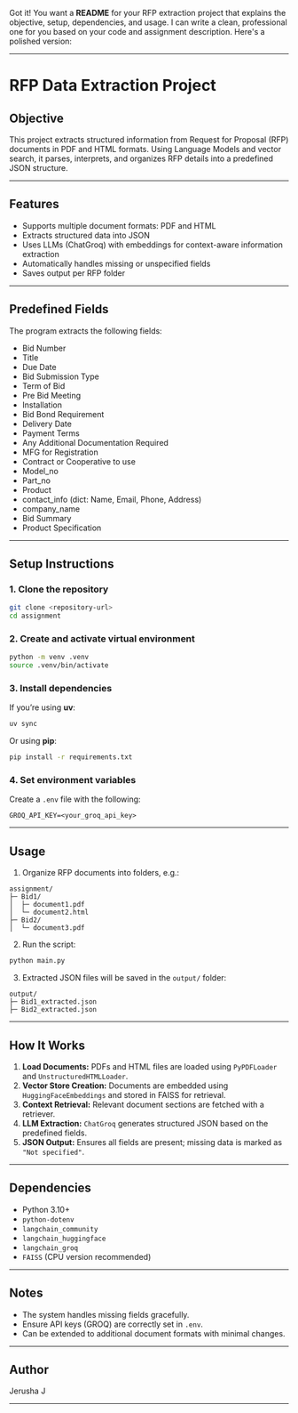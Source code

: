 Got it! You want a **README** for your RFP extraction project that explains the objective, setup, dependencies, and usage. I can write a clean, professional one for you based on your code and assignment description. Here's a polished version:

---

# RFP Data Extraction Project

## Objective

This project extracts structured information from Request for Proposal (RFP) documents in PDF and HTML formats. Using Language Models and vector search, it parses, interprets, and organizes RFP details into a predefined JSON structure.

---

## Features

- Supports multiple document formats: PDF and HTML
- Extracts structured data into JSON
- Uses LLMs (ChatGroq) with embeddings for context-aware information extraction
- Automatically handles missing or unspecified fields
- Saves output per RFP folder

---

## Predefined Fields

The program extracts the following fields:

- Bid Number
- Title
- Due Date
- Bid Submission Type
- Term of Bid
- Pre Bid Meeting
- Installation
- Bid Bond Requirement
- Delivery Date
- Payment Terms
- Any Additional Documentation Required
- MFG for Registration
- Contract or Cooperative to use
- Model_no
- Part_no
- Product
- contact_info (dict: Name, Email, Phone, Address)
- company_name
- Bid Summary
- Product Specification

---

## Setup Instructions

### 1. Clone the repository

```bash
git clone <repository-url>
cd assignment
```

### 2. Create and activate virtual environment

```bash
python -m venv .venv
source .venv/bin/activate
```

### 3. Install dependencies

If you’re using **uv**:

```bash
uv sync
```

Or using **pip**:

```bash
pip install -r requirements.txt
```

### 4. Set environment variables

Create a `.env` file with the following:

```env
GROQ_API_KEY=<your_groq_api_key>
```

---

## Usage

1. Organize RFP documents into folders, e.g.:

```
assignment/
├─ Bid1/
│  ├─ document1.pdf
│  └─ document2.html
├─ Bid2/
│  └─ document3.pdf
```

2. Run the script:

```bash
python main.py
```

3. Extracted JSON files will be saved in the `output/` folder:

```
output/
├─ Bid1_extracted.json
├─ Bid2_extracted.json
```

---

## How It Works

1. **Load Documents:** PDFs and HTML files are loaded using `PyPDFLoader` and `UnstructuredHTMLLoader`.
2. **Vector Store Creation:** Documents are embedded using `HuggingFaceEmbeddings` and stored in FAISS for retrieval.
3. **Context Retrieval:** Relevant document sections are fetched with a retriever.
4. **LLM Extraction:** `ChatGroq` generates structured JSON based on the predefined fields.
5. **JSON Output:** Ensures all fields are present; missing data is marked as `"Not specified"`.

---

## Dependencies

- Python 3.10+
- `python-dotenv`
- `langchain_community`
- `langchain_huggingface`
- `langchain_groq`
- `FAISS` (CPU version recommended)

---

## Notes

- The system handles missing fields gracefully.
- Ensure API keys (GROQ) are correctly set in `.env`.
- Can be extended to additional document formats with minimal changes.

---

## Author

Jerusha J

---
